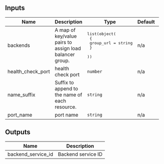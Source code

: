 
<!-- BEGINNING OF PRE-COMMIT-TERRAFORM DOCS HOOK -->
## Inputs

| Name | Description | Type | Default | Required |
|------|-------------|------|---------|:--------:|
| backends | A map of key/value pairs to assign load balancer group. | <pre>list(object(<br>    {<br>      group_url = string<br>    }<br>  ))</pre> | n/a | yes |
| health\_check\_port | health check port | `number` | n/a | yes |
| name\_suffix | Suffix to append to the name of each resource. | `string` | n/a | yes |
| port\_name | port name | `string` | n/a | yes |

## Outputs

| Name | Description |
|------|-------------|
| backend\_service\_id | Backend service ID |

<!-- END OF PRE-COMMIT-TERRAFORM DOCS HOOK -->
